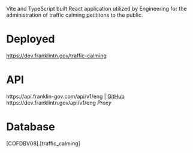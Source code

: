 <p>Vite and TypeScript built React application utilized by Engineering for the administration of traffic calming petititons to the public.</p>

<h1>Deployed</h1>
<a href="https://dev.franklintn.gov/traffic-calming" target="_blank">https://dev.franklintn.gov/traffic-calming</a>

<h1>API</h1>
https://api.franklin-gov.com/api/v1/eng | <a href="https://github.com/City-of-Franklin-IT/eng-api" target="_blank">GitHub</a><br>
https://dev.franklintn.gov/api/v1/eng <em>Proxy</em>

<h1>Database</h1>
[COFDBV08].[traffic_calming]